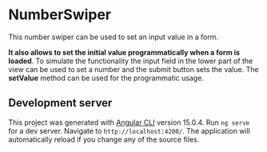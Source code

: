 


# NumberSwiper

This number swiper can be used to set an input value in a form.

**It also allows to set the initial value programmatically when a form is loaded**. To simulate the functionality the input field in the lower part of the view can be used to set a number and the submit button sets the value. The **setValue** method can be used for the programmatic usage. 

## Development server
This project was generated with [Angular CLI](https://github.com/angular/angular-cli) version 15.0.4.
Run `ng serve` for a dev server. Navigate to `http://localhost:4200/`. The application will automatically reload if you change any of the source files.
